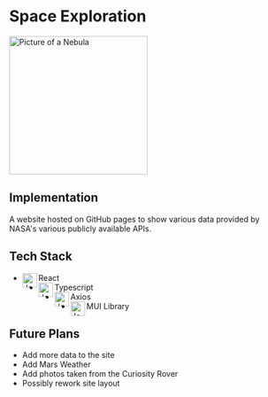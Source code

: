 # Space Exploration
<img src="https://images.unsplash.com/photo-1447433819943-74a20887a81e?ixlib=rb-1.2.1&ixid=MXwxMjA3fDB8MHxwaG90by1wYWdlfHx8fGVufDB8fHw%3D&auto=format&fit=crop&w=2292&q=80" alt="Picture of a Nebula" height="250px"/>

## Implementation
A website hosted on GitHub pages to show various data provided by NASA's various publicly available APIs.

## Tech Stack
* React <img align="left" alt="JavaScipt" width="26px" src="https://github.com/jlthompson96/vscode-material-icon-theme/blob/master/icons/react.svg" />
* Typescript <img align="left" alt="JavaScipt" width="26px" src="https://github.com/jlthompson96/vscode-material-icon-theme/blob/master/icons/typescript.svg" />
* Axios <img align="left" alt="JavaScipt" width="26px" src="https://github.com/jlthompson96/vscode-material-icon-theme/blob/master/icons/http.svg" />
* MUI Library <img align="left" alt="JavaScipt" width="26px" src="https://mui.com/static/logo.svg" />

## Future Plans
* Add more data to the site
* Add Mars Weather
* Add photos taken from the Curiosity Rover
* Possibly rework site layout


<!--
Photo provided by NASA on Unsplash https://unsplash.com/photos/vltMzn0jqsA?utm_source=unsplash&utm_medium=referral&utm_content=creditShareLin
